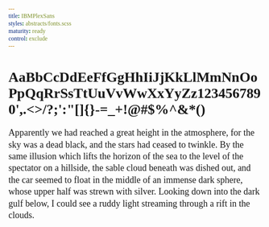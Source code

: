 ```yaml
---
title: IBMPlexSans
styles: abstracts/fonts.scss
maturity: ready
control: exclude
---
```

<style>
  * {
    font-family: 'IBMPlexSans' !important;
    word-wrap: break-word;
  }
  p {
    margin-top: 0;
    margin-bottom: 0;
    padding-bottom: 1rem;
    font-size: 18px !important;
    font-weight: 300;
    line-height: 130%;
    
  }
</style>

# AaBbCcDdEeFfGgHhIiJjKkLlMmNnOoPpQqRrSsTtUuVvWwXxYyZz1234567890',.<>/?;':"[]{}-=_+!@#$%^&*()

Apparently we had reached a great height in the atmosphere, for the sky was a dead black, and the stars had ceased to twinkle. By the same illusion which lifts the horizon of the sea to the level of the spectator on a hillside, the sable cloud beneath was dished out, and the car seemed to float in the middle of an immense dark sphere, whose upper half was strewn with silver. Looking down into the dark gulf below, I could see a ruddy light streaming through a rift in the clouds.